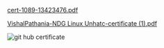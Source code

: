 [cert-1089-13423476.pdf](https://github.com/vishalpathania/M1_Tictactoe/files/8340600/cert-1089-13423476.pdf)

[VishalPathania-NDG Linux Unhatc-certificate (1).pdf](https://github.com/vishalpathania/M1_Tictactoe/files/8331702/VishalPathania-NDG.Linux.Unhatc-certificate.1.pdf)

![git hub certificate](https://user-images.githubusercontent.com/54818786/160116047-c2bffdbd-5ffb-45ed-91be-ce5dddbdf4dc.png)
